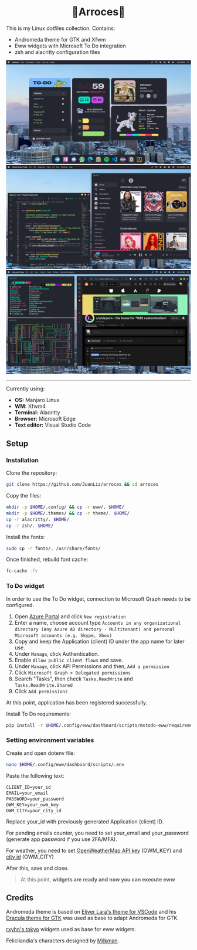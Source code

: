 <div align="center">
    <h1>🍚️Arroces🍚️</h1>
</div>

This is my Linux dotfiles collection. Contains:

- Andromeda theme for GTK and Xfwm
- Eww widgets with Microsoft To Do integration
- zsh and alacritty configuration files

<img src="img/rice1.png">
<img src="img/rice2.png">
<img src="img/rice3.png">

<hr>

Currently using:

- **OS:** Manjaro Linux
- **WM:** Xfwm4
- **Terminal:** Alacritty
- **Browser:** Microsoft Edge
- **Text editor:** Visual Studio Code

## Setup

### Installation

Clone the repository:

```sh
git clone https://github.com/JuanLiz/arroces && cd arroces
```

Copy the files:

```sh
mkdir -p $HOME/.config/ && cp -r eww/. $HOME/
mkdir -p $HOME/.themes/ && cp -r theme/. $HOME/
cp -r alacritty/. $HOME/
cp -r zsh/. $HOME/
```

Install the fonts:

```sh
sudo cp -r fonts/. /usr/share/fonts/
```

Once finished, rebuild font cache:

```sh
fc-cache -fv
```

### To Do widget

In order to use the To Do widget, connection to Microsoft Graph needs to be configured.

1. Open [Azure Portal](https://portal.azure.com/#view/Microsoft_AAD_RegisteredApps/ApplicationsListBlade) and click `New registration`
2. Enter a name, choose account type `Accounts in any organizational directory (Any Azure AD directory - Multitenant) and personal Microsoft accounts (e.g. Skype, Xbox)`
3. Copy and keep the Application (client) ID under the app name for later use.
4. Under `Manage`, click Authentication.
5. Enable `Allow public client flows` and save.
6. Under `Manage`, click API Permissions and then, `Add a permission`
7. Click `Microsoft Graph > Delegated permissions`
8. Search "Tasks", then check `Tasks.ReadWrite` and `Tasks.ReadWrite.Shared`
9. Click `Add permissions`

At this point, application has been registered successfully.

Install To Do requirements:

```sh
pip install -r $HOME/.config/eww/dashboard/scripts/mstodo-eww/requirements.txt
```

### Setting environment variables

Create and open dotenv file:

```sh
nano $HOME/.config/eww/dashboard/scripts/.env
```

Paste the following text:

```plaintext
CLIENT_ID=your_id
EMAIL=your_email
PASSWORD=your_password
OWM_KEY=your_owm_key
OWM_CITY=your_city_id
```

Replace your_id with previously generated Application (client) ID.

For pending emails counter, you need to set your_email and your_password (generate app password if you use 2FA/MFA).

For weather, you need to set [OpenWeatherMap API key](https://openweathermap.org/api) (OWM_KEY) and [city id](http://bulk.openweathermap.org/sample/city.list.json.gz) (OWM_CITY)

After this, save and close.

> At this point, **widgets are ready and now you can execute eww**

## Credits

Andromeda theme is based on [Eliver Lara's theme for VSCode](https://github.com/EliverLara/Andromeda) and his [Dracula theme for GTK](https://github.com/dracula/gtk) was used as base to adapt Andromeda for GTK.

[rxyhn's tokyo](https://github.com/rxyhn/tokyo) widgets used as base for eww widgets.

Felicilandia's characters designed by [Milkman](https://www.instagram.com/milkman).

